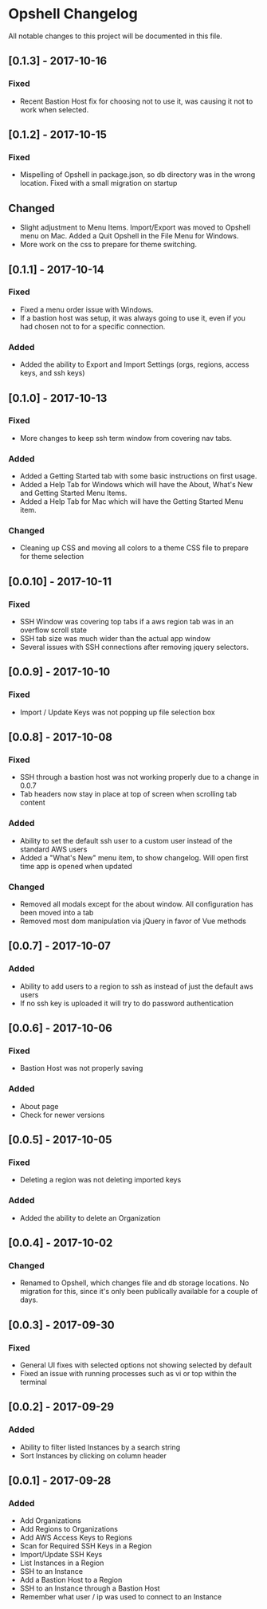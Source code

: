 # Opshell Changelog
All notable changes to this project will be documented in this file.

## [0.1.3] - 2017-10-16
### Fixed
- Recent Bastion Host fix for choosing not to use it, was causing it not to work when selected.

## [0.1.2] - 2017-10-15
### Fixed
- Mispelling of Opshell in package.json, so db directory was in the wrong location.   Fixed with a small migration on startup
## Changed
- Slight adjustment to Menu Items.   Import/Export was moved to Opshell menu on Mac.   Added a Quit Opshell in the File Menu for Windows.
- More work on the css to prepare for theme switching.

## [0.1.1] - 2017-10-14
### Fixed
- Fixed a menu order issue with Windows.
- If a bastion host was setup, it was always going to use it, even if you had chosen not to for a specific connection.
### Added
- Added the ability to Export and Import Settings (orgs, regions, access keys, and ssh keys)


## [0.1.0] - 2017-10-13
### Fixed
- More changes to keep ssh term window from covering nav tabs.
### Added
- Added a Getting Started tab with some basic instructions on first usage.
- Added a Help Tab for Windows which will have the About, What's New and Getting Started Menu Items.
- Added a Help Tab for Mac which will have the Getting Started Menu item.
### Changed
- Cleaning up CSS and moving all colors to a theme CSS file to prepare for theme selection

## [0.0.10] - 2017-10-11
### Fixed
- SSH Window was covering top tabs if a aws region tab was in an overflow scroll state
- SSH tab size was much wider than the actual app window
- Several issues with SSH connections after removing jquery selectors.

## [0.0.9] - 2017-10-10
### Fixed
- Import / Update Keys was not popping up file selection box

## [0.0.8] - 2017-10-08
### Fixed
- SSH through a bastion host was not working properly due to a change in 0.0.7
- Tab headers now stay in place at top of screen when scrolling tab content
### Added
- Ability to set the default ssh user to a custom user instead of the standard AWS users
- Added a "What's New" menu item, to show changelog.  Will open first time app is opened when updated
### Changed
- Removed all modals except for the about window.   All configuration has been moved into a tab
- Removed most dom manipulation via jQuery in favor of Vue methods

## [0.0.7] - 2017-10-07
### Added
- Ability to add users to a region to ssh as instead of just the default aws users
- If no ssh key is uploaded it will try to do password authentication

## [0.0.6] - 2017-10-06
### Fixed
- Bastion Host was not properly saving
### Added
- About page
- Check for newer versions

## [0.0.5] - 2017-10-05
### Fixed
- Deleting a region was not deleting imported keys
### Added
- Added the ability to delete an Organization

## [0.0.4] - 2017-10-02
### Changed
- Renamed to Opshell, which changes file and db storage locations.  No migration for this, since it's only been publically available for a couple of days.

## [0.0.3] - 2017-09-30
### Fixed
- General UI fixes with selected options not showing selected by default
- Fixed an issue with running processes such as vi or top within the terminal

## [0.0.2] - 2017-09-29
### Added
- Ability to filter listed Instances by a search string
- Sort Instances by clicking on column header

## [0.0.1] - 2017-09-28
### Added
- Add Organizations
- Add Regions to Organizations
- Add AWS Access Keys to Regions
- Scan for Required SSH Keys in a Region
- Import/Update SSH Keys
- List Instances in a Region
- SSH to an Instance
- Add a Bastion Host to a Region
- SSH to an Instance through a Bastion Host
- Remember what user / ip was used to connect to an Instance
